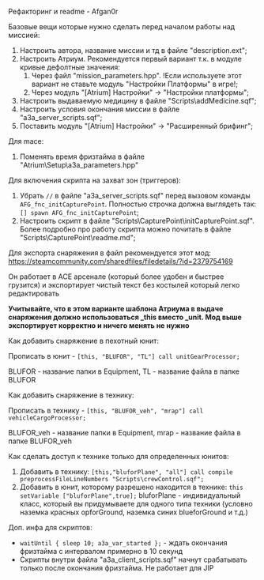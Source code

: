 Рефакторинг и readme - Afgan0r

Базовые вещи которые нужно сделать перед началом работы над миссией:
1) Настроить автора, название миссии и тд в файле "description.ext";
2) Настроить Атриум. Рекомендуется первый вариант т.к. в модуле кривые дефолтные значения:
    1) Через файл "mission_parameters.hpp". !Если используете этот вариант не ставьте модуль "Настройки Платформы" в игре!;
    2) Через модуль "[Atrium] Настройки" -> "Настройки платформы";
3) Настроить выдаваемую медицину в файле "Scripts\addMedicine.sqf";
4) Настроить условия окончания миссии в файле "a3a_server_scripts.sqf";
5) Поставить модуль "[Atrium] Настройки" -> "Расширенный брифинг";

Для mace:
1) Поменять время фризтайма в файле "Atrium\Setup\a3a_parameters.hpp"

Для включения скрипта на захват зон (триггеров):
1) Убрать `//` в файле "a3a_server_scripts.sqf" перед вызовом команды `AFG_fnc_initCapturePoint`. Полностью строчка должна выглядеть так: `[] spawn AFG_fnc_initCapturePoint`;
2) Настроить скрипт в файле "Scripts\CapturePoint\initCapturePoint.sqf". Более подробно про работу скрипта можно почитать в файле "Scripts\CapturePoint\readme.md";

Для экспорта снаряжения в файл рекомендуется этот мод: https://steamcommunity.com/sharedfiles/filedetails/?id=2379754169

Он работает в АСЕ арсенале (который более удобен и быстрее грузится) и экспортирует чистый текст без костылей который легко редактировать

**Учитывайте, что в этом варианте шаблона Атриума в выдаче снаряжения должно использоваться _this вместо _unit. Мод выше экспортирует корректно и ничего менять не нужно**

Как добавить снаряжение в пехотный юнит:

Прописать в юнит - `[this, "BLUFOR", "TL"] call unitGearProcessor;`

BLUFOR - название папки в Equipment, TL - название файла в папке BLUFOR

Как добавить снаряжение в технику:

Прописать в технику - `[this, "BLUFOR_veh", "mrap"] call vehicleCargoProcessor;`

BLUFOR_veh - название папки в Equipment, mrap - название файла в папке BLUFOR_veh

Как сделать доступ к технике только для определенных юнитов:
1) Добавить в технику: `[this,"bluforPlane", "all"] call compile preprocessFileLineNumbers "Scripts\crewControl.sqf";`
2) Добавить в юнит, которому разрешено находится в технике: `this setVariable ["bluforPlane",true];`
bluforPlane - индивидуальный класс, который вы придумываете для одного типа техники (условно наземка красных opforGround, наземка синих blueforGround и т.д.)

Доп. инфа для скриптов:
* `waitUntil { sleep 10; a3a_var_started };` - ждать окончания фризтайма с интервалом примерно в 10 секунд
* Скрипты внутри файла "a3a_client_scripts.sqf" начнут срабатывать только после окончания фризтайма. Не работает для JIP
